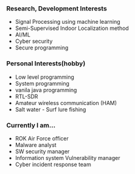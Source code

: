 ### Research, Development Interests

* Signal Processing using machine learning
* Semi-Supervised Indoor Localization method
* AI/ML
* Cyber security
* Secure programming

### Personal Interests(hobby)

* Low level programming
* System programming
* vanila java programming
* RTL-SDR
* Amateur wireless communication (HAM)
* Salt water - Surf lure fishing

### Currently I am...

* ROK Air Force officer
* Malware analyst
* SW security manager
* Information system Vulnerability manager
* Cyber incident response team
